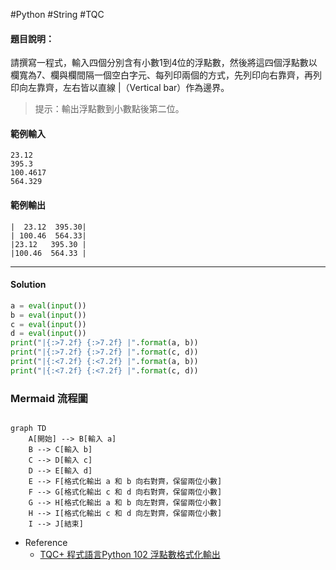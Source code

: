 #Python #String #TQC 
#### 題目說明：

請撰寫一程式，輸入四個分別含有小數1到4位的浮點數，然後將這四個浮點數以欄寬為7、欄與欄間隔一個空白字元、每列印兩個的方式，先列印向右靠齊，再列印向左靠齊，左右皆以直線 |（Vertical bar）作為邊界。

> 提示：輸出浮點數到小數點後第二位。

#### 範例輸入

```
23.12
395.3
100.4617
564.329
```

#### 範例輸出

```
|  23.12  395.30|
| 100.46  564.33|
|23.12   395.30 |
|100.46  564.33 |
```

---
#### Solution
```python linenums="1"
a = eval(input())
b = eval(input())
c = eval(input())
d = eval(input())
print("|{:>7.2f} {:>7.2f} |".format(a, b))
print("|{:>7.2f} {:>7.2f} |".format(c, d))
print("|{:<7.2f} {:<7.2f} |".format(a, b))
print("|{:<7.2f} {:<7.2f} |".format(c, d))
```

### Mermaid 流程圖

```mermaid

graph TD
    A[開始] --> B[輸入 a]
    B --> C[輸入 b]
    C --> D[輸入 c]
    D --> E[輸入 d]
    E --> F[格式化輸出 a 和 b 向右對齊，保留兩位小數]
    F --> G[格式化輸出 c 和 d 向右對齊，保留兩位小數]
    G --> H[格式化輸出 a 和 b 向左對齊，保留兩位小數]
    H --> I[格式化輸出 c 和 d 向左對齊，保留兩位小數]
    I --> J[結束]

```

- Reference
	- [TQC+ 程式語言Python 102 浮點數格式化輸出](https://jbprogramnotes.com/2020/05/tqc-%e7%a8%8b%e5%bc%8f%e8%aa%9e%e8%a8%80python-102-%e6%b5%ae%e9%bb%9e%e6%95%b8%e6%a0%bc%e5%bc%8f%e5%8c%96%e8%bc%b8%e5%87%ba/)
	